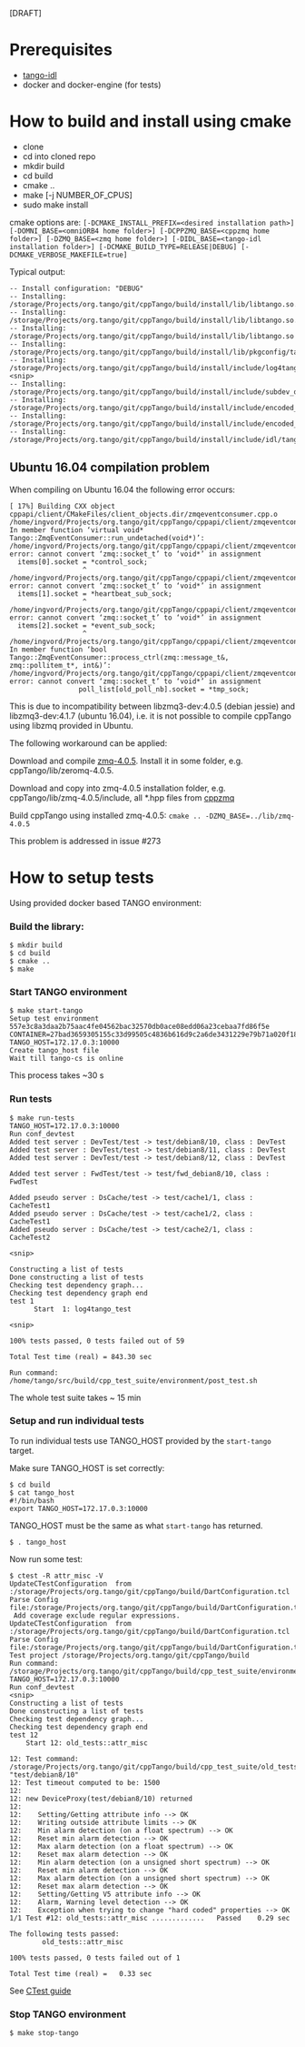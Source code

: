 [DRAFT]

# Prerequisites

* [tango-idl](https://github.com/tango-controls/tango-idl)
* docker and docker-engine (for tests)

# How to build and install using cmake

- clone
- cd into cloned repo
- mkdir build
- cd build
- cmake .. 
- make [-j NUMBER_OF_CPUS]
- sudo make install

cmake options are: `[-DCMAKE_INSTALL_PREFIX=<desired installation path>] [-DOMNI_BASE=<omniORB4 home folder>] [-DCPPZMQ_BASE=<cppzmq home folder>] [-DZMQ_BASE=<zmq home folder>] [-DIDL_BASE=<tango-idl installation folder>] [-DCMAKE_BUILD_TYPE=RELEASE|DEBUG] [-DCMAKE_VERBOSE_MAKEFILE=true]`

Typical output:

```
-- Install configuration: "DEBUG"
-- Installing: /storage/Projects/org.tango/git/cppTango/build/install/lib/libtango.so.9.2.5
-- Installing: /storage/Projects/org.tango/git/cppTango/build/install/lib/libtango.so.9
-- Installing: /storage/Projects/org.tango/git/cppTango/build/install/lib/libtango.so
-- Installing: /storage/Projects/org.tango/git/cppTango/build/install/lib/pkgconfig/tango.pc
-- Installing: /storage/Projects/org.tango/git/cppTango/build/install/include/log4tango/Appender.hh
<snip>
-- Installing: /storage/Projects/org.tango/git/cppTango/build/install/include/subdev_diag.h
-- Installing: /storage/Projects/org.tango/git/cppTango/build/install/include/encoded_attribute.h
-- Installing: /storage/Projects/org.tango/git/cppTango/build/install/include/encoded_format.h
-- Installing: /storage/Projects/org.tango/git/cppTango/build/install/include/idl/tango.h
```

## Ubuntu 16.04 compilation problem

When compiling on Ubuntu 16.04 the following error occurs:

```
[ 17%] Building CXX object cppapi/client/CMakeFiles/client_objects.dir/zmqeventconsumer.cpp.o
/home/ingvord/Projects/org.tango/git/cppTango/cppapi/client/zmqeventconsumer.cpp: In member function ‘virtual void* Tango::ZmqEventConsumer::run_undetached(void*)’:
/home/ingvord/Projects/org.tango/git/cppTango/cppapi/client/zmqeventconsumer.cpp:186:18: error: cannot convert ‘zmq::socket_t’ to ‘void*’ in assignment
  items[0].socket = *control_sock;
                  ^
/home/ingvord/Projects/org.tango/git/cppTango/cppapi/client/zmqeventconsumer.cpp:187:18: error: cannot convert ‘zmq::socket_t’ to ‘void*’ in assignment
  items[1].socket = *heartbeat_sub_sock;
                  ^
/home/ingvord/Projects/org.tango/git/cppTango/cppapi/client/zmqeventconsumer.cpp:188:18: error: cannot convert ‘zmq::socket_t’ to ‘void*’ in assignment
  items[2].socket = *event_sub_sock;
                  ^
/home/ingvord/Projects/org.tango/git/cppTango/cppapi/client/zmqeventconsumer.cpp: In member function ‘bool Tango::ZmqEventConsumer::process_ctrl(zmq::message_t&, zmq::pollitem_t*, int&)’:
/home/ingvord/Projects/org.tango/git/cppTango/cppapi/client/zmqeventconsumer.cpp:1063:47: error: cannot convert ‘zmq::socket_t’ to ‘void*’ in assignment
                 poll_list[old_poll_nb].socket = *tmp_sock;
```

This is due to incompatibility between libzmq3-dev:4.0.5 (debian jessie) and libzmq3-dev:4.1.7 (ubuntu 16.04), i.e. it is not possible to compile cppTango using libzmq provided in Ubuntu.

The following workaround can be applied:

Download and compile [zmq-4.0.5](https://github.com/zeromq/zeromq4-x/releases/tag/v4.0.5). Install it in some folder, e.g. cppTango/lib/zeromq-4.0.5.

Download and copy into zmq-4.0.5 installation folder, e.g. cppTango/lib/zmq-4.0.5/include, all *.hpp files from [cppzmq](https://github.com/zeromq/cppzmq)

Build cppTango using installed zmq-4.0.5: `cmake .. -DZMQ_BASE=../lib/zmq-4.0.5`

This problem is addressed in issue #273

# How to setup tests

Using provided docker based TANGO environment:

### Build the library:

```
$ mkdir build
$ cd build
$ cmake ..
$ make
```

### Start TANGO environment

```
$ make start-tango
Setup test environment
557e3c8a3daa2b75aac4fe04562bac32570db0ace08edd06a23cebaa7fd86f5e
CONTAINER=27bad3659305155c33d99505c4836b616d9c2a6de3431229e79b71a020f18455
TANGO_HOST=172.17.0.3:10000
Create tango_host file
Wait till tango-cs is online
```

This process takes ~30 s

### Run tests

```
$ make run-tests
TANGO_HOST=172.17.0.3:10000
Run conf_devtest
Added test server : DevTest/test -> test/debian8/10, class : DevTest
Added test server : DevTest/test -> test/debian8/11, class : DevTest
Added test server : DevTest/test -> test/debian8/12, class : DevTest

Added test server : FwdTest/test -> test/fwd_debian8/10, class : FwdTest

Added pseudo server : DsCache/test -> test/cache1/1, class : CacheTest1
Added pseudo server : DsCache/test -> test/cache1/2, class : CacheTest1
Added pseudo server : DsCache/test -> test/cache2/1, class : CacheTest2

<snip>

Constructing a list of tests
Done constructing a list of tests
Checking test dependency graph...
Checking test dependency graph end
test 1
      Start  1: log4tango_test
      
<snip>
      
100% tests passed, 0 tests failed out of 59

Total Test time (real) = 843.30 sec

Run command: /home/tango/src/build/cpp_test_suite/environment/post_test.sh      
```

The whole test suite takes ~ 15 min

### Setup and run individual tests

To run individual tests use TANGO_HOST provided by the `start-tango` target.

Make sure TANGO_HOST is set correctly:

```
$ cd build
$ cat tango_host
#!/bin/bash
export TANGO_HOST=172.17.0.3:10000
```

TANGO_HOST must be the same as what `start-tango` has returned.

```
$ . tango_host
```

Now run some test:

```
$ ctest -R attr_misc -V
UpdateCTestConfiguration  from :/storage/Projects/org.tango/git/cppTango/build/DartConfiguration.tcl
Parse Config file:/storage/Projects/org.tango/git/cppTango/build/DartConfiguration.tcl
 Add coverage exclude regular expressions.
UpdateCTestConfiguration  from :/storage/Projects/org.tango/git/cppTango/build/DartConfiguration.tcl
Parse Config file:/storage/Projects/org.tango/git/cppTango/build/DartConfiguration.tcl
Test project /storage/Projects/org.tango/git/cppTango/build
Run command: /storage/Projects/org.tango/git/cppTango/build/cpp_test_suite/environment/pre_test.sh
TANGO_HOST=172.17.0.3:10000
Run conf_devtest
<snip>
Constructing a list of tests
Done constructing a list of tests
Checking test dependency graph...
Checking test dependency graph end
test 12
    Start 12: old_tests::attr_misc

12: Test command: /storage/Projects/org.tango/git/cppTango/build/cpp_test_suite/old_tests/attr_misc "test/debian8/10"
12: Test timeout computed to be: 1500
12: 
12: new DeviceProxy(test/debian8/10) returned
12: 
12:    Setting/Getting attribute info --> OK
12:    Writing outside attribute limits --> OK
12:    Min alarm detection (on a float spectrum) --> OK
12:    Reset min alarm detection --> OK
12:    Max alarm detection (on a float spectrum) --> OK
12:    Reset max alarm detection --> OK
12:    Min alarm detection (on a unsigned short spectrum) --> OK
12:    Reset min alarm detection --> OK
12:    Max alarm detection (on a unsigned short spectrum) --> OK
12:    Reset max alarm detection --> OK
12:    Setting/Getting V5 attribute info --> OK
12:    Alarm, Warning level detection --> OK
12:    Exception when trying to change "hard coded" properties --> OK
1/1 Test #12: old_tests::attr_misc .............   Passed    0.29 sec

The following tests passed:
        old_tests::attr_misc

100% tests passed, 0 tests failed out of 1

Total Test time (real) =   0.33 sec
```

See [CTest guide](https://cmake.org/Wiki/CMake/Testing_With_CTest)

### Stop TANGO environment

```
$ make stop-tango
```